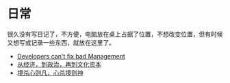 # 日常

很久没有写日记了，不方便，电脑放在桌上占据了位置，不想改变位置，但有时候又想写或记录一些东西，就放在这里了。

- [Developers can't fix bad Management](../articles/2020/0719.md)
- [从经济，到政治，再到文化资本](../articles/2020/0715.md)
- [境杀心则凡，心杀境则神](../articles/2020/0711.md)
